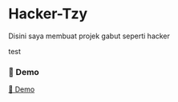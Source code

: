 # Hacker-Tzy
<p>Disini saya membuat projek gabut seperti hacker</p>
test


### 🚀 Demo

[🔗 Demo](https://rain.denngrh.repl.co/)
